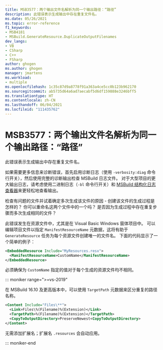 ```yaml
---
title: MSB3577：两个输出文件名解析为同一个输出路径：“路径”
description: 此错误表示生成输出中存在重复文件名。
ms.date: 05/26/2021
ms.topic: error-reference
f1_keywords:
- MSB4181
- MSBuild.GenerateResource.DuplicateOutputFilenames
dev_langs:
- VB
- CSharp
- C++
- FSharp
author: ghogen
ms.author: ghogen
manager: jmartens
ms.workload:
- multiple
ms.openlocfilehash: 1c35c87d9a8778f91a363a4ce5cc0b123b962170
ms.sourcegitcommit: ab5735d64a6ad7aecabf5d6df159888e3246bff5
ms.translationtype: HT
ms.contentlocale: zh-CN
ms.lasthandoff: 06/04/2021
ms.locfileid: "111435762"
---
```

# <a name="msb3577-two-output-file-names-resolved-to-the-same-output-path-path"></a>MSB3577：两个输出文件名解析为同一个输出路径：“路径”

此错误表示生成输出中存在重复文件名。

如果需要更多信息来诊断错误，首先启用诊断日志（使用 `-verbosity:diag` 命令行开关），然后使用完整的诊断输出检查 MSBuild 日志文件。 对于大型项目的更大输出日志，请考虑使用二进制日志（`-bl` 命令行开关）和 [MSBuild 结构化日志查看器](https://msbuildlog.com/)来更轻松地查看输出。

检查有问题的文件并试着确定多次生成该文件的原因 - 创建该文件的生成过程是怎样的？ 你可以重命名这两个文件中的一个吗？  是否因为生成过程中存在重复步骤而多次生成相同的文件？

此错误发生在资源文件中，尤其是在 Visual Basic Windows 窗体项目中。 可以编辑项目文件以指定 `ManifestResourceName` 元数据，这将有助于 `GenerateResource` 任务为每个资源文件创建唯一的文件名。 下面的代码显示了一个简单的例子：

```xml
<EmbeddedResource Include="MyResources.resx">
  <ManifestResourceName>CustomName</ManifestResourceName>
</EmbeddedResource>
```

必须确保为 `CustomName` 指定的值对于每个生成的资源文件均不相同。

::: moniker range=">=vs-2019"

在 MSBuild 16.10 及更高版本中，可以使用 `TargetPath` 元数据来区分重复的路径名称。

```xml
<Content Include="Files\**">
  <Link>Files\%(Filename)%(Extension)</Link>
  <TargetPath>%(Filename)%(Extension)</TargetPath>
  <CopyToOutputDirectory>PreserveNewest<CopyToOutputDirectory>
</Content>
```

无需添加扩展名；扩展名 `.resources` 会自动应用。

::: moniker-end


